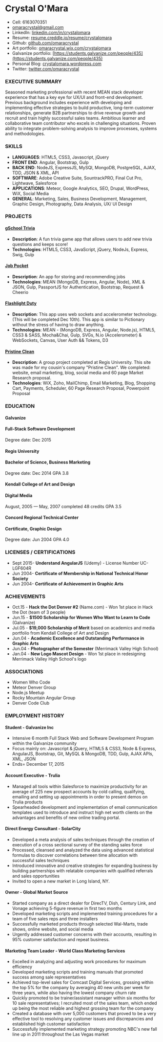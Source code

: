 # Crystal O'Mara
* Cell: 6163070351
* omaracrystal@gmail.com
* LinkedIn: [linkedin.com/in/crystalomara](https://www.linkedin.com/in/crystalomara)
* Resume: [resume.creddle.io/resume/crystalomara](https://resume.creddle.io/resume/crystalomara)
* Github: [github.com/omaracrystal](https://github.com/omaracrystal)
* Art portfolio: [omaracrystal.wix.com/crystalomara](https://omaracrystal.wix.com/crystalomara)
* Galvanize portfolio: [https://students.galvanize.com/people/435](https://students.galvanize.com/people/435)
* Personal Blog: [crystalomara.wordpress.com](https://crystalomara.wordpress.com)
* Twitter: [twitter.com/omaracrystal](https://twitter.com/omaracrystal)


### EXECUTIVE SUMMARY

Seasoned marketing professional with recent MEAN stack developer experience that has a key eye for UX/UI and front-end development. Previous background includes experience with developing and implementing effective strategies to build productive, long-term customer relationships, generate B2B partnerships to drive revenue growth and recruit and train highly successful sales teams. Ambitious learner and collaborative team contributor who excels in challenging situations. Proven ability to integrate problem-solving analysis to improve processes, systems and methodologies.

### SKILLS

* **LANGUAGES**: HTML5, CSS3, Javascript, jQuery
* **FRONT END**: Angular, Bootstrap, Gulp
* **BACK END**: NodeJS, ExpressJS, MySQl, MongoDB, PostgreSQL, AJAX, TDD, JSON & XML, API
* **SOFTWARE**: Adobe Creative Suite, SountrackPRO, Final Cut Pro, Lightwave, Salesforce
* **APPLICATIONS**: Meteor, Google Analytics, SEO, Drupal, WordPress, WiX, Social Media
* **GENERAL**: Marketing, Sales, Business Development, Management, Graphic Design, Photography,  Data Analysis, UX/ UI Design

### PROJECTS
#### [gSchool Trivia](https://github.com/omaracrystal/gSchool_Trivia)
* **Description**: A fun trivia game app that allows users to add new trivia questions and keeps score!
* **Technologies**: HTML5, CSS3, JavaScript, jQuery, NodeJs, Express, Swig, Gulp

#### [Job Pocket](https://github.com/omaracrystal/Job_Pocket_V2)
* **Description**: An app for storing and recommending jobs
* **Technologies**: MEAN (MongoDB, Express, Angular, Node), XML & JSON, Gulp, PassportJS for Authentication, Bootstrap, Request & Cheerio

#### [Flashlight Duty](https://github.com/omaracrystal/flash_light_duty)
* **Description**: This app uses web sockets and accelerometer technology. (This will be completed Dec 10th). This app is similar to Pictionary without the stress of having to draw anything.
* **Technologies**: MEAN - (MongoDB, Express, Angular, Node.js), HTML5, CSS3 & SASS, Mocha&Chai, Gulp, SVGs, N.io (Accelerometer) & WebSockets, Canvas, User Auth && Tokens, D3

#### [Pristine Clean](http://lindsayhaas25.wix.com/pristineclean)
* **Description**: A group project completed at Regis University. This site was made for my cousin's company "Pristine Clean". We completed: website, email marketing, blog, social media and 60 page Market Research proposal.
* **Technologies**: WiX, Zoho, MailChimp, Email Marketing, Blog, Shopping Cart, Payments, Scheduler, 60 Page Research Proposal, Powerpoint Proposal

### EDUCATION

#### Galvanize
#### Full-Stack Software Development
Degree date: Dec 2015

#### Regis University
#### Bachelor of Science, Business Marketing
Degree date: Dec 2014
GPA 3.8

#### Kendall College of Art and Design
#### Digital Media
August, 2005 — May, 2007
completed 48 credits
GPA 3.5

#### Concord Regional Technical Center
#### Certificate, Graphic Design
Degree date: Jun 2004
GPA 4.0

### LICENSES / CERTIFICATIONS
* Sept 2015- **Understand AngularJS** (Udemy) - License Number UC-LGF604R
* Jun 2004- **Certificate of Membership in National Technical Honor Society**
* Jun 2004- **Certificate of Achievement in Graphic Arts**

### ACHIEVEMENTS
* Oct.15 - **Hack the Dot Denver #2** (Name.com) - Won 1st place in Hack the Dot (team of 3 people)
* Jun.15 - **$1500 Scholarship for Women Who Want to Learn to Code** (Galvanize)
* Jul.05 - **$19,000 Scholarship of Merit** based on academics and media portfolio from Kendall College of Art and Design
* Jun.04 - **Academic Excellence and Outstanding Performance in Graphic Arts**
* Jun.04 - **Photographer of the Semester** (Merrimack Valley High School)
* Jan.04 - **New Logo Mascot Design** - Won 1st place in redesigning Merrimack Valley High School's logo

### ASSOCIATIONS
* Women Who Code
* Meteor Denver Group
* Node.js Meetup
* Rocky Mountain Angular Group
* Denver Code Club

### EMPLOYMENT HISTORY

#### Student - Galvanize Inc
* Intensive 6 month Full Stack Web and Software Development Program within the Galvanize community
* Focus mainly on: Javascript & jQuery, HTML5 & CSS3, Node & Express, AngularJS, Bootstrap, Git, MySQL & MongoDB, TDD, Gulp, AJAX APIs, XML, JSON
* Ends= December 17, 2015

#### Account Executive - Trulia
* Managed all tools within Salesforce to maximize productivity for an average of 225 new prospect accounts by cold calling, qualifying, emailing and setting up appointments in order to present demos on Trulia products
* Spearheaded development and implementation of email communication templates used to introduce and instruct high net worth clients on the advantages and benefits of new online trading portal.

#### Direct Energy Consultant - SolarCity
* Developed a meta analysis of sales techniques through the creation of execution of a cross sectional survey of the standing sales force
* Processed, cleansed and analyzed the data using advanced statistical formulas to discover correlations between time allocation with successful sales techniques
* Introduced innovative and creative strategies for expanding business by building partnerships with relatable companies with qualified referrals and sales opportunities
* Invited to open a new market in Long Island, NY.

#### Owner - Global Market Source
* Started company as a direct dealer for DirecTV, Dish, Century Link, and Vonage achieving 5-figure revenue in first two months
* Developed marketing scripts and implemented training procedures for a team of five sales reps and three installers
* Successfully marketed products through selected Wal-Marts, trade shows, online website, and social media
* Urgently addressed customer concerns with their accounts, resulting in 95% customer satisfaction and repeat business.

#### Marketing Team Leader - World Class Marketing Services
* Excelled in analyzing and adjusting work procedures for maximum efficiency
* Developed marketing scripts and training manuals that promoted success among sale representatives
* Achieved top-level sales for Comcast Digital Services, grossing within the top 5% for the company by averaging 40 new units per week for three years, while also having the lowest company churn rate
* Quickly promoted to be trainer/assistant manager within six months for 10 sale representatives; I recruited most of the sales team, which ended up being the most reliable and highest grossing team for the company
* Created a database with over 5,000 customers that proved to be a very effective tool to resolving any customer issues and discrepancies and established high customer satisfaction
* Successfully implemented marketing strategy promoting NBC's new fall line up in 2011 throughout the Las Vegas market
